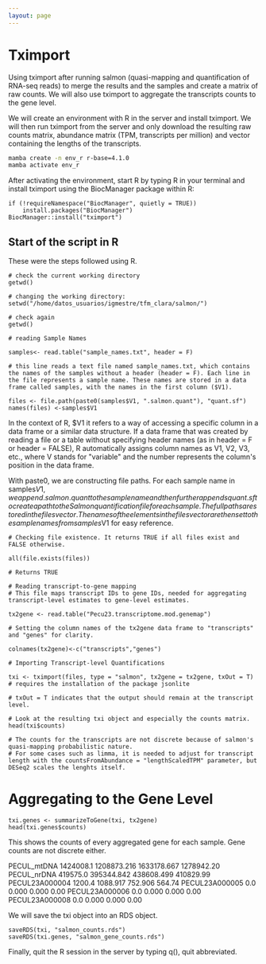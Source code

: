 ```yaml
---
layout: page
---
```


# Tximport

Using tximport after running salmon (quasi-mapping and quantification of RNA-seq reads) to merge the results and the samples and create a matrix of raw counts. We will also use tximport to aggregate the transcripts counts to the gene level.

We will create an environment with R in the server and install tximport. We will then run tximport from the server and only download the resulting raw counts matrix, abundance matrix (TPM, transcripts per million) and vector containing the lengths of the transcripts.

```bash
mamba create -n env_r r-base=4.1.0
mamba activate env_r
```

After activating the environment, start R by typing R in your terminal and install tximport using the BiocManager package within R:

```{r}
if (!requireNamespace("BiocManager", quietly = TRUE))
    install.packages("BiocManager")
BiocManager::install("tximport")
```

## Start of the script in R

These were the steps followed using R.

```{r}
# check the current working directory 
getwd()

# changing the working directory:
setwd("/home/datos_usuarios/igmestre/tfm_clara/salmon/")

# check again 
getwd()

# reading Sample Names

samples<- read.table("sample_names.txt", header = F)

# this line reads a text file named sample_names.txt, which contains the names of the samples without a header (header = F). Each line in the file represents a sample name. These names are stored in a data frame called samples, with the names in the first column ($V1).

files <- file.path(paste0(samples$V1, ".salmon.quant"), "quant.sf")
names(files) <-samples$V1
```

In the context of R, $V1 it refers to a way of accessing a specific column in a data frame or a similar data structure.
If a data frame that was created by reading a file or a table without specifying header names (as in header = F or header = FALSE), R automatically assigns column names as V1, V2, V3, etc., where V stands for "variable" and the number represents the column's position in the data frame.

With paste0, we are constructing file paths. For each sample name in samples$V1, we append .salmon.quant to the sample name and then further appends quant.sf to create a path to the Salmon quantification file for each sample. The full paths are stored in the files vector.
The names of the elements in the files vector are then set to the sample names from samples$V1 for easy reference.


```{r}
# Checking file existence. It returns TRUE if all files exist and FALSE otherwise.

all(file.exists(files))  

# Returns TRUE

# Reading transcript-to-gene mapping
# This file maps transcript IDs to gene IDs, needed for aggregating transcript-level estimates to gene-level estimates.

tx2gene <- read.table("Pecu23.transcriptome.mod.genemap")

# Setting the column names of the tx2gene data frame to "transcripts" and "genes" for clarity.

colnames(tx2gene)<-c("transcripts","genes")

# Importing Transcript-level Quantifications

txi <- tximport(files, type = "salmon", tx2gene = tx2gene, txOut = T)       # requires the installation of the package jsonlite

# txOut = T indicates that the output should remain at the transcript level.

# Look at the resulting txi object and especially the counts matrix. 
head(txi$counts)

# The counts for the transcripts are not discrete because of salmon's quasi-mapping probabilistic nature.
# For some cases such as limma, it is needed to adjust for transcript length with the countsFromAbundance = "lengthScaledTPM" parameter, but DESeq2 scales the lenghts itself.
```


# Aggregating to the Gene Level

```{r}
txi.genes <- summarizeToGene(txi, tx2gene)
head(txi.genes$counts)
```

This shows the counts of every aggregated gene for each sample. Gene counts are not discrete either.

PECUL_mtDNA         1424008.1    1208873.216    1633178.667      1278942.20
PECUL_nrDNA          419575.0     395344.842     438608.499       410829.99
PECUL23A000004         1200.4       1088.917        752.906          564.74
PECUL23A000005            0.0          0.000          0.000            0.00
PECUL23A000006            0.0          0.000          0.000            0.00
PECUL23A000008            0.0          0.000          0.000            0.00

We will save the txi object into an RDS object.

```{r}
saveRDS(txi, "salmon_counts.rds")
saveRDS(txi.genes, "salmon_gene_counts.rds")
```

Finally, quit the R session in the server by typing q(), quit abbreviated.
